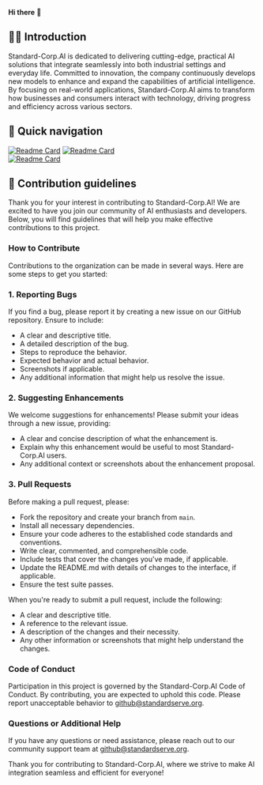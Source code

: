 **Hi there** 👋

## 🙋‍♀️ Introduction
Standard-Corp.AI is dedicated to delivering cutting-edge, practical AI solutions that integrate seamlessly into both industrial settings and everyday life. Committed to innovation, the company continuously develops new models to enhance and expand the capabilities of artificial intelligence. By focusing on real-world applications, Standard-Corp.AI aims to transform how businesses and consumers interact with technology, driving progress and efficiency across various sectors.

## 🍿 Quick navigation

[![Readme Card](http://43.134.109.106:9000/?username=hinczhang&repo=SagittariusAI&theme=vue)](https://github.com/StandardServe-AI/SagittariusAI)
[![Readme Card](http://43.134.109.106:9000/?username=hinczhang&repo=AndromedaAI&theme=swift)](https://github.com/StandardServe-AI/AndromedaAI)  
[![Readme Card](http://43.134.109.106:9000/?username=hinczhang&repo=NEW_CVSITE&theme=swift)](https://github.com/hinczhang/NEW_CVSITE)

## 🌈 Contribution guidelines

Thank you for your interest in contributing to Standard-Corp.AI! We are excited to have you join our community of AI enthusiasts and developers. Below, you will find guidelines that will help you make effective contributions to this project.

### How to Contribute

Contributions to the organization can be made in several ways. Here are some steps to get you started:

### 1. Reporting Bugs

If you find a bug, please report it by creating a new issue on our GitHub repository. Ensure to include:

- A clear and descriptive title.
- A detailed description of the bug.
- Steps to reproduce the behavior.
- Expected behavior and actual behavior.
- Screenshots if applicable.
- Any additional information that might help us resolve the issue.

### 2. Suggesting Enhancements

We welcome suggestions for enhancements! Please submit your ideas through a new issue, providing:

- A clear and concise description of what the enhancement is.
- Explain why this enhancement would be useful to most Standard-Corp.AI users.
- Any additional context or screenshots about the enhancement proposal.

### 3. Pull Requests

Before making a pull request, please:

- Fork the repository and create your branch from `main`.
- Install all necessary dependencies.
- Ensure your code adheres to the established code standards and conventions.
- Write clear, commented, and comprehensible code.
- Include tests that cover the changes you've made, if applicable.
- Update the README.md with details of changes to the interface, if applicable.
- Ensure the test suite passes.

When you're ready to submit a pull request, include the following:

- A clear and descriptive title.
- A reference to the relevant issue.
- A description of the changes and their necessity.
- Any other information or screenshots that might help understand the changes.

### Code of Conduct

Participation in this project is governed by the Standard-Corp.AI Code of Conduct. By contributing, you are expected to uphold this code. Please report unacceptable behavior to [github@standardserve.org](mailto:github@standardserve.org).

### Questions or Additional Help

If you have any questions or need assistance, please reach out to our community support team at [github@standardserve.org](mailto:github@standardserve.org).

Thank you for contributing to Standard-Corp.AI, where we strive to make AI integration seamless and efficient for everyone!


<!--

**Here are some ideas to get you started:**

🙋‍♀️ A short introduction - what is your organization all about?
🌈 Contribution guidelines - how can the community get involved?
👩‍💻 Useful resources - where can the community find your docs? Is there anything else the community should know?
🍿 Fun facts - what does your team eat for breakfast?
🧙 Remember, you can do mighty things with the power of [Markdown](https://docs.github.com/github/writing-on-github/getting-started-with-writing-and-formatting-on-github/basic-writing-and-formatting-syntax)
-->
